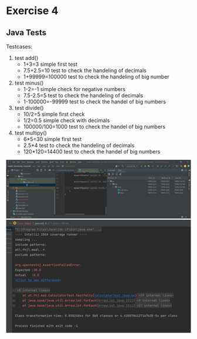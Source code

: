 # Exercise 4
## Java Tests

Testcases:
1. test add()
   + 1+3=3 simple first test
   + 7.5+2.5=10 test to check the  handeling of decimals 
   + 1+99999=100000 test to check the handeling of big number
2. test minus()
   + 1-2=-1 simple check for negative numbers
   + 7.5-2.5=5 test to check the handeling of decimals
   + 1-100000=-99999 test to check the handel of big numbers
3. test divide()
    + 10/2=5 simple first check
    + 1/2=0.5 simple check with decimals
    + 100000/100=1000 test to check the handel of big numbers
4. test multipy()
   + 6*5=30 simple first test
   + 2.5*4 test to check the handeling of decimals
   + 120*120=14400 test to check the handel of big numbers


![Test Coverage](resources/images/ex4_1.png)
![Error](resources/images/ex4_2.png)